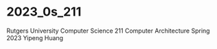 # 2023_0s_211
Rutgers University Computer Science 211 Computer Architecture
Spring 2023
Yipeng Huang
